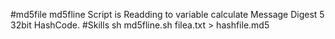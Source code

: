 #md5file
md5fline Script is Readding to variable calculate Message Digest 5 32bit HashCode.
#Skills
  sh md5fline.sh filea.txt > hashfile.md5
